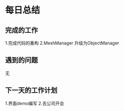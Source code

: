 # 每日总结 #
## 完成的工作 ##
1.完成代码的重构
2.MeshManager 升级为ObjectManager
## 遇到的问题 ##
无
## 下一天的工作计划 ##
1.界面demo编写 2.去公司开会